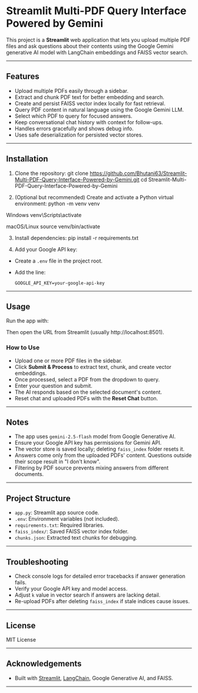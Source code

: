 # Streamlit Multi-PDF Query Interface Powered by Gemini

This project is a **Streamlit** web application that lets you upload multiple PDF files and ask questions about their contents using the Google Gemini generative AI model with LangChain embeddings
and FAISS vector search.

---

## Features

- Upload multiple PDFs easily through a sidebar.
- Extract and chunk PDF text for better embedding and search.
- Create and persist FAISS vector index locally for fast retrieval.
- Query PDF content in natural language using the Google Gemini LLM.
- Select which PDF to query for focused answers.
- Keep conversational chat history with context for follow-ups.
- Handles errors gracefully and shows debug info.
- Uses safe deserialization for persisted vector stores.

---

## Installation

1. Clone the repository:
  git clone https://github.com/Bhutani63/Streamlit-Multi-PDF-Query-Interface-Powered-by-Gemini.git
  cd Streamlit-Multi-PDF-Query-Interface-Powered-by-Gemini

2. (Optional but recommended) Create and activate a Python virtual environment:
  python -m venv venv

  Windows
  venv\Scripts\activate
  
  macOS/Linux
  source venv/bin/activate

3. Install dependencies:
  pip install -r requirements.txt


4. Add your Google API key:

- Create a `.env` file in the project root.
- Add the line:

  ```
  GOOGLE_API_KEY=your-google-api-key
  ```

---

## Usage

Run the app with:


Then open the URL from Streamlit (usually http://localhost:8501).

### How to Use

- Upload one or more PDF files in the sidebar.
- Click **Submit & Process** to extract text, chunk, and create vector embeddings.
- Once processed, select a PDF from the dropdown to query.
- Enter your question and submit.
- The AI responds based on the selected document's content.
- Reset chat and uploaded PDFs with the **Reset Chat** button.

---

## Notes

- The app uses `gemini-2.5-flash` model from Google Generative AI.  
- Ensure your Google API key has permissions for Gemini API.  
- The vector store is saved locally; deleting `faiss_index` folder resets it.  
- Answers come only from the uploaded PDFs' content. Questions outside their scope result in "I don't know".  
- Filtering by PDF source prevents mixing answers from different documents.

---

## Project Structure

- `app.py`: Streamlit app source code.  
- `.env`: Environment variables (not included).  
- `requirements.txt`: Required libraries.  
- `faiss_index/`: Saved FAISS vector index folder.  
- `chunks.json`: Extracted text chunks for debugging.

---

## Troubleshooting

- Check console logs for detailed error tracebacks if answer generation fails.  
- Verify your Google API key and model access.  
- Adjust `k` value in vector search if answers are lacking detail.  
- Re-upload PDFs after deleting `faiss_index` if stale indices cause issues.

---

## License

MIT License

---

## Acknowledgements

- Built with [Streamlit](https://streamlit.io), [LangChain](https://langchain.com), Google Generative AI, and FAISS.

---

